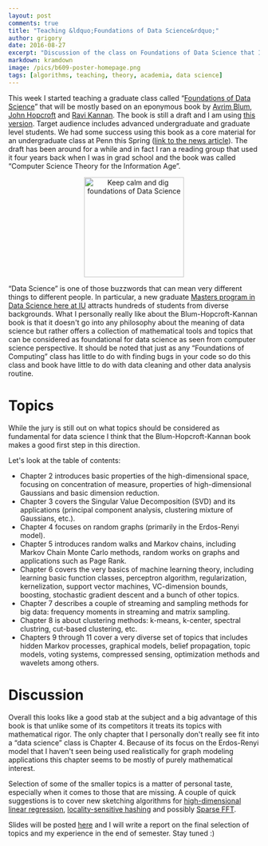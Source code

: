 ```yaml
---
layout: post
comments: true
title: "Teaching &ldquo;Foundations of Data Science&rdquo;"
author: grigory 
date: 2016-08-27
excerpt: "Discussion of the class on Foundations of Data Science that I am teaching at IU this Fall." 
markdown: kramdown
image: /pics/b609-poster-homepage.png
tags: [algorithms, teaching, theory, academia, data science]
---
```


This week I started teaching a graduate class called &ldquo;<a href="http://grigory.us/data-science-class.html">Foundations of Data Science</a>&rdquo; that will be mostly based on an eponymous book by <a href="https://en.wikipedia.org/wiki/Avrim_Blum ">Avrim Blum</a>, <a href="https://en.wikipedia.org/wiki/John_Hopcroft ">John Hopcroft</a> and <a href="
https://en.wikipedia.org/wiki/Ravindran_Kannan ">Ravi Kannan</a>.
The book is still a draft and I am using <a href="http://grigory.us/files/bhk-book.pdf">this version</a>.
Target audience includes advanced undergraduate and graduate level students.
We had some success using this book as a core material for an undergraduate class at Penn this Spring (<a href="http://www.thedp.com/article/2016/02/cis-399-students">link to the news article</a>).
The draft has been around for a while and in fact I ran a reading group that used it four years back when I was in grad school and the book was called 
&ldquo;Computer Science Theory for the Information Age&rdquo;.

<div align="center"><img width="200px" alt="Keep calm and dig foundations of Data Science" src="{{site.url}}/pics/b609-poster-homepage.png"> </div>

&ldquo;Data Science&rdquo; is one of those buzzwords that can mean very different things to different people.
In particular, a new graduate <a href="http://www.soic.indiana.edu/graduate/degrees/data-science/index.html">Masters program in Data Science here at IU</a> attracts hundreds of students from diverse backgrounds. 
What I personally really like about the Blum-Hopcroft-Kannan book is that it doesn't go into any philosophy about the meaning of data science but rather offers a collection of mathematical tools and topics that can be considered as foundational for data science as seen from computer science perspective.
It should be noted that just as any &ldquo;Foundations of Computing&rdquo; class has little to do with finding bugs in your code so do this class and book have little to do with data cleaning and other data analysis routine. 

<h1>Topics</h1>

While the jury is still out on what topics should be considered as fundamental for data science I think that the Blum-Hopcroft-Kannan book makes a good first step in this direction.

Let's look at the table of contents:
<ul>
<li>Chapter 2 introduces basic properties of the high-dimensional space, focusing on concentration of measure, properties of high-dimensional Gaussians and basic dimension reduction. </li>
<li>Chapter 3 covers the Singular Value Decomposition (SVD) and its applications (principal component analysis, clustering mixture of Gaussians, etc.).</li>
<li>Chapter 4 focuses on random graphs (primarily in the Erdos-Renyi model).</li>
<li>Chapter 5 introduces random walks and Markov chains, including Markov Chain Monte Carlo methods, random works on graphs and applications such as Page Rank.</li>
<li>Chapter 6 covers the very basics of machine learning theory, including learning basic function classes, perceptron algorithm, regularization, kernelization, support vector machines, VC-dimension bounds, boosting, stochastic gradient descent and a bunch of other topics. </li>
<li>Chapter 7 describes a couple of streaming and sampling methods for big data: frequency moments in streaming and matrix sampling.</li>
<li>Chapter 8 is about clustering methods: k-means, k-center, spectral clustring, cut-based clustering, etc.</li>
<li>Chapters 9 through 11 cover a very diverse set of topics that includes hidden Markov processes, graphical models, belief propagation, topic models, voting systems, compressed sensing, optimization methods and wavelets among others.</li>
</ul>

<h1>Discussion</h1>
Overall this looks like a good stab at the subject and a big advantage of this book is that unlike some of its competitors it treats its topics with mathematical rigor.
The only chapter that I personally don't really see fit into a &ldquo;data science&rdquo; class is Chapter 4. Because of its focus on the Erdos-Renyi model that I haven't seen being used realistically for graph modeling applications this chapter seems to be mostly of purely mathematical interest.

Selection of some of the smaller topics is a matter of personal taste, especially when it comes to those that are missing.
A couple of quick suggestions is to cover new sketching algorithms for <a href="http://researcher.watson.ibm.com/researcher/files/us-dpwoodru/wNow.pdf">high-dimensional linear regression</a>, <a href="https://en.wikipedia.org/wiki/Locality-sensitive_hashing">locality-sensitive hashing</a> and possibly <a href="http://groups.csail.mit.edu/netmit/sFFT/index.html">Sparse FFT</a>.

Slides will be posted <a href="http://grigory.us/data-science-class.html#lectures">here</a> and I will write a report on the final selection of topics and my experience in the end of semester. Stay tuned :)

